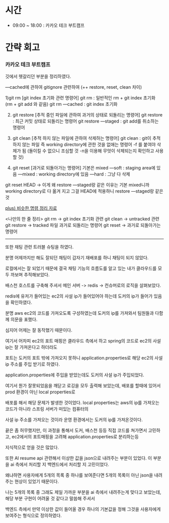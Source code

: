 # 시간
- 09:00 ~ 18:00 : 카카오 테크 부트캠프

# 간략 회고

### 카카오 테크 부트캠프

깃에서 헷갈리던 부분을 정리하였다.

—cached에 관하여 gitignore 관련하여 (++ restore, reset, clean 차이)

1)git rm [git index 초기화 관련 명령어]
git rm : 일반적인 rm + git index 초기화 (rm + git add 와 같음)
git rm —cached : git index 초기화

2) git restore [추적 중인 파일에 관하여 과거의 상태로 되돌리는 명령어]
   git restore : 최근 커밋 상태로 되돌리는 명령어
   git restore —staged : git add를 취소하는 명령어

3) git clean [추적 하지 않는 파일에 관하여 삭제하는 명령어]
   git clean : git이 추적하지 않는 파일 즉 working directory에 관한 것을 없애는 명령어 -f 를 붙여야 삭제가 됨 (돌이킬 수 없으니 조심할 것 -n을 이용해 무엇이 삭제되는지 확인하고 사용할 것)

4) git reset [과거로 되돌아가는 명령어]
   기본은 mixed
   —soft : staging area에 있음
   —mixed : working directory에 있음
   —hard : 그냥 다 삭제

git reset HEAD -> 이게 왜 restore —staged랑 같은 이유는
기본 mixed니까 working directory로 다 옮겨 지고
그걸 HEAD에 적용하니 restore —staged랑 같은것

[plus) 비슷한 명령 정리 자료](https://growth-coder.tistory.com/299)

<나만의 한 줄 정리>
git rm -> git index 초기화 관련
git clean -> untracked 관련
git restore -> tracked 파일 과거로 되돌리는 명령어
git reset -> 과거로 되돌아가는 명령어


---

또한 채팅 관련 트러블 슈팅을 하였다.

분명 어제까지만 해도 잘되던 채팅이 갑자기 재배포를 하니 채팅이 되지 않았다.

로컬에서는 잘 되었기 때문에 결국 채팅 기능의 흐름도를 알고 있는 내가 클라우드를 모두 까보며 추적해보았다.

배스천 호스트를 구축해 주셔서 메인 서버 -> redis -> 컨슈머로의 로직을 살펴보았다.

redis에 유저가 들어있는 ec2의 사설 ip가 들어있어야 하는데 도커의 ip가 들어가 있음을 확인하였다.

분명 aws ec2의 코드를 가져오도록 구성하였는데 도커의 ip를 가져와서 팀원들과 다함께 의문을 표했다.

심지어 어제는 잘 동작했기 때문이다.

여기서 어차피 ec2의 포트 매핑은 클라우드 측에서 하고 spring의 코드로 ec2의 사설 ip는 잘 가져온다고 하더라도

포트는 도커의 포트 밖에 가져오지 못하니 application.properties로 해당 ec2의 사설 ip 주소를 주입 받기로 하였다.

application.properties에 주입을 받았는데도 도커의 사설 ip가 주입되었다.

여기서 뭔가 잘못되었음을 깨닫고 로깅을 모두 출력해 보았는데, 배포를 할때에 있어서 prod 환경이 아닌 local properties로

배포를 해서 해당 문제가 발생한 것이었다. local properties는 aws의 ip를 가져오는 코드가 아니라 스프링 서버가 떠있는 컴퓨터의

사설 ip 주소를 가져오는 것이라 운영 환경에서는 도커의 ip를 가져온것이다.

끝은 좀 허무했지만, 이 과정을 통해서 도커, 배스천 등등 직접 코드를 쳐가면서 고민하고, ec2에서의 포트매핑을 고려해 application.properties로 분리하는등

지식적으로 얻을 것은 많았다.

또한 AI resume api 관련해서 이상한 값을 json으로 내려주는 부분이 있었다. 이 부분을 ai 측에서 처리할 지 백엔드에서 처리할 지 고민이었다.

왜냐하면 사용자에게 5개의 목록 중 하나를 보여준다면 5개의 목록이 아닌 json을 내려주는 현상이 있었기 때문이다.

나는 5개의 목록 중 그래도 제일 가까운 부분을 ai 측에서 내려주는게 맞다고 보았는데, 해당 부분 구현이 어려울 것 같다고 말씀해 주셔서 

백엔드 측에서 만약 이상한 값이 들어올 경우 하나의 기본값을 정해 그것을 사용자에게 보여주는 형식으로 정의하였다.
